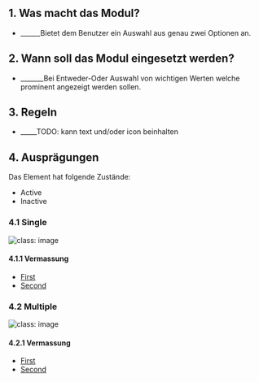 ## 1. Was macht das Modul?
* ______Bietet dem Benutzer ein Auswahl aus genau zwei Optionen an.

## 2. Wann soll das Modul eingesetzt werden?
* _______Bei Entweder-Oder Auswahl von wichtigen Werten welche prominent angezeigt werden sollen.

## 3. Regeln
* _____TODO: kann text und/oder icon beinhalten

## 4. Ausprägungen
Das Element hat folgende Zustände:
* Active
* Inactive

### 4.1 Single 
![](https://raw.githubusercontent.com/sbb-design-systems/sbb-design-system/master/webapp/components/selectbutton/images/we19_toggle_default.png 'class: image')

#### 4.1.1 Vermassung
* [First](https://sbb.invisionapp.com/d/main#/console/15744722/332849836/inspect)
* [Second](https://sbb.invisionapp.com/d/main#/console/15744722/332849837/inspect)
   
### 4.2 Multiple
![](https://raw.githubusercontent.com/sbb-design-systems/sbb-design-system/master/webapp/components/selectbutton/images/we19_toggle_icon.png 'class: image')

#### 4.2.1 Vermassung
* [First](https://sbb.invisionapp.com/d/main#/console/15744722/332849838/inspect)
* [Second](https://sbb.invisionapp.com/d/main#/console/15744722/332849839/inspect)